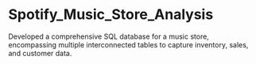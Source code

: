 # Spotify_Music_Store_Analysis
Developed a comprehensive SQL database for a music store, encompassing multiple interconnected tables to capture inventory, sales, and customer data.
